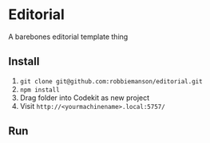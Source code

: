 # Editorial
A barebones editorial template thing

## Install
1. ```git clone git@github.com:robbiemanson/editorial.git```
2. ```npm install```
3. Drag folder into Codekit as new project
4. Visit `http://<yourmachinename>.local:5757/` 

## Run

